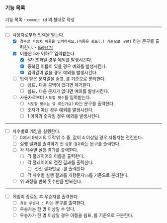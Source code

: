### 기능 목록

기능 목록 - `commit id` 의 형태로 작성

---

- [ ] 사용자로부터 입력을 받는다.
  - [x] `경주할 자동차 이름을 입력하세요.(이름은 쉼표(,) 기준으로 구분)` 라는 문구를 출력한다. - [`6a09f7f`](https://github.com/woowacourse-precourse/javascript-racingcar-6/commit/6a09f7ff8b83c1b89be5c98529bbea7122cf9116)
  - [x] 이름은 5자 이하로 입력받는다.
    - [x] 5자 초과일 경우 예외를 발생시킨다.
    - [x] 중복된 이름이 있을 경우 예외를 발생시킨다.
    - [x] 입력값이 없을 경우 예외를 발생시킨다.
  - [ ] 입력 받은 문자열을 쉼표`,`를 기준으로 분리한다.
    - [ ] 쉼표`,` 다음 공백이 있다면 제거한다.
    - [ ] 쉼표`,` 다음 문자가 없다면 예외를 발생시킨다.
  - [ ] 사용자로부터 `시도할 횟수`를 입력받는다.
    - [ ] `시도할 횟수는 몇 회인가요?` 라는 문구를 출력한다.
    - [ ] 숫자가 아닌 경우 예외를 발생시킨다.
    - [ ] 1 이하의 숫자일 경우 예외를 발생시킨다.

---

- [ ] 차수별로 게임을 실행한다.
  - [ ] 0에서 9까지의 무작위 수 중, 값이 4 이상일 경우 자동차는 전진한다.
  - [ ] 실행 결과를 출력하기 전 `실행 결과`라는 문구를 출력한다.
  - [ ] 각 차수별 실행 결과를 출력한다.
    - [ ] 각 플레이어의 이름을 출력한다.
    - [ ] 각 플레이어의 전진 결과를 출력한다.
      - [ ] 전진 결과만큼 `-`를 출력한다.
    - [ ] 각 차수별 실행 결과를 개행문자`\n`를 기준으로 분리한다.
  - [ ] 위 과정을 반복 횟수만큼 반복한다.

---

- [ ] 게임이 종료된 후 우승자를 출력한다.
  - [ ] `최종 우승자 : `라는 문구를 출력한다.
  - [ ] 우승자는 한 명 이상일 수 있다.
  - [ ] 우승자가 한 명 이상일 경우 이름을 쉼표`,`를 기준으로 구분한다.
